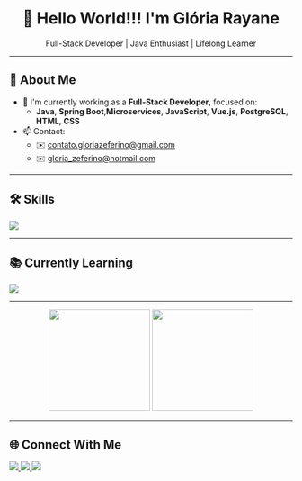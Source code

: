 <h1 align="center">👋 Hello World!!! I'm Glória Rayane</h1>
<p align="center">Full-Stack Developer | Java Enthusiast | Lifelong Learner</p>

---

## 🚀 About Me

- 🔭 I'm currently working as a **Full-Stack Developer**, focused on:
  - **Java**, **Spring Boot**,**Microservices**, **JavaScript**, **Vue.js**, **PostgreSQL**, **HTML**, **CSS**
- 📫 Contact:
  - ✉️ [contato.gloriazeferino@gmail.com](mailto:contato.gloriazeferino@gmail.com)
  - ✉️ [gloria_zeferino@hotmail.com](mailto:gloria_zeferino@hotmail.com)

---

## 🛠️ Skills

<p>
  <a href="https://skillicons.dev">
    <img src="https://skillicons.dev/icons?i=php,laravel,java,hibernate,spring,maven,js,vue,react,html,css,bootstrap,mysql,mongodb,postgres,git,gitlab,linux,bsd,vscode,idea" />
  </a>
</p>

---

## 📚 Currently Learning

<p>
  <a href="https://skillicons.dev">
    <img src="https://skillicons.dev/icons?i=py,flask" />
  </a>
</p>

---



<p align="center">
  <img height="180em" src="https://github-readme-stats.vercel.app/api?username=Rayanne-zeff&show_icons=true&theme=github_dark&include_all_commits=true&count_private=true"/>
  <img height="180em" src="https://github-readme-stats.vercel.app/api/top-langs/?username=Rayanne-zeff&layout=compact&langs_count=8&theme=github_dark"/>
</p>

---

## 🌐 Connect With Me

<p>
  <a href="https://instagram.com/rayannezeff18" target="_blank">
    <img src="https://img.shields.io/badge/-Instagram-%23E4405F?style=for-the-badge&logo=instagram&logoColor=white">
  </a>
  <a href="https://linkedin.com/in/gl%C3%B3ria-rayane-zeferino-880848a3" target="_blank">
    <img src="https://img.shields.io/badge/-LinkedIn-%230077B5?style=for-the-badge&logo=linkedin&logoColor=white">
  </a>
  <a href="mailto:contato.gloriazeferino@gmail.com" target="_blank">
    <img src="https://img.shields.io/badge/Gmail-D14836?style=for-the-badge&logo=gmail&logoColor=white">
  </a>
</p>



